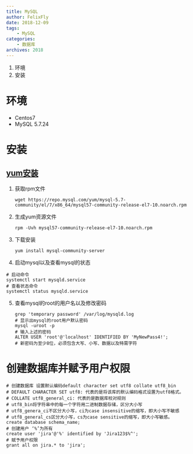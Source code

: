 ```yaml
---
title: MySQL
author: FelixFly
date: 2018-12-09
tags:
    - MySQL
categories: 
    - 数据库
archives: 2018
---
```


1. 环境
2. 安装

<!--more-->

# 环境

* Centos7
* MySQL 5.7.24

# 安装

## [yum安装](https://dev.mysql.com/doc/mysql-yum-repo-quick-guide/en/#repo-qg-yum-fresh-install)

1. 获取rpm文件

   ```shell
   wget https://repo.mysql.com/yum/mysql-5.7-community/el/7/x86_64/mysql57-community-release-el7-10.noarch.rpm
   ```

2. 生成yum资源文件

   ```shell
   rpm -Uvh mysql57-community-release-el7-10.noarch.rpm
   ```

3. 下载安装

   ```she
   yum install mysql-community-server
   ```

4.  启动mysql以及查看mysql的状态

   ```shell
   # 启动命令
   systemctl start mysqld.service
   # 查看状态命令
   systemctl status mysqld.service
   ```

5. 查看mysql的root的用户名以及修改密码

   ```shell
   grep 'temporary password' /var/log/mysqld.log
   # 显示出mysql的root用户默认密码
   mysql -uroot -p
   # 输入上述的密码
   ALTER USER 'root'@'localhost' IDENTIFIED BY 'MyNewPass4!';
   # 新密码为至少8位，必须包含大写、小写、数据以及特需字符
   ```

# 创建数据库并赋予用户权限

```shell
# 创建数据库 设置默认编码default character set utf8 collate utf8_bin
# DEFAULT CHARACTER SET utf8: 代表的是将该库的默认编码格式设置为utf8格式。
# COLLATE utf8_general_ci: 代表的是数据库校对规则
# utf8_bin将字符串中的每一个字符用二进制数据存储，区分大小写
# utf8_genera_ci不区分大小写，ci为case insensitive的缩写，即大小写不敏感
# utf8_general_cs区分大小写，cs为case sensitive的缩写，即大小写敏感。
create database schema_name;
# 创建用户 ‘%’为所有
create user 'jira'@'%' identified by 'Jira123$%^';
# 赋予用户权限
grant all on jira.* to 'jira';
```



